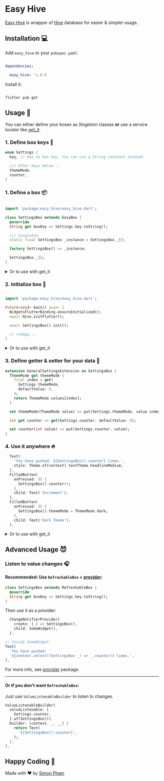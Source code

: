 # Easy Hive

[Easy Hive](https://pub.dev/packages/easy_hive) is wrapper of [Hive](https://pub.dev/packages/hive) database for
easier & simpler usage.

## Installation 💻

Add `easy_hive` to your `pubspec.yaml`:

```yaml

dependencies:

  easy_hive: ^1.0.0

```

Install it:

```sh

flutter pub get

```

## Usage 📖

You can either define your boxes as _Singleton_ classes **or** use a service locator like [
_get_it_](https://pub.dev/packages/get_it).

### 1. Define box keys 🔑

```dart
enum Settings {
  key, // Use as box key. You can use a String constant instead.

  /// Other keys below...
  themeMode,
  counter,
}
```

### 1. Define a box 📦

```dart

import 'package:easy_hive/easy_hive.dart';

class SettingsBox extends EasyBox {
  @override
  String get boxKey => Settings.key.toString();

  /// Singleton.
  static final SettingsBox _instance = SettingsBox._();

  factory SettingsBox() => _instance;

  SettingsBox._();
}

```

<details>
<summary>Or to use with get_it</summary>

```dart

import 'package:easy_hive/easy_hive.dart';

class SettingsBox extends EasyBox {
  @override
  String get boxKey => Settings.key.toString();
}

```

</details>

### 2. Initialize box 🚀

```dart

import 'package:easy_hive/easy_hive.dart';

Future<void> main() async {
  WidgetsFlutterBinding.ensureInitialized();
  await Hive.initFlutter();

  await SettingsBox().init();

  // runApp...
}

```

<details>
<summary>Or to use with get_it</summary>

```dart

import 'package:easy_hive/easy_hive.dart';

Future<void> main() async {
  WidgetsFlutterBinding.ensureInitialized();
  await Hive.initFlutter();

  final settingsBox = SettingsBox();
  await settingsBox.init();
  GetIt.I.registerSingleton<SettingsBox>(settingsBox);

  // runApp...
}

```

</details>

### 3. Define getter & setter for your data 💄

```dart
extension GeneralSettingsExtension on SettingsBox {
  ThemeMode get themeMode {
    final index = get(
      Settings.themeMode,
      defaultValue: 0,
    );
    return ThemeMode.values[index];
  }

  set themeMode(ThemeMode value) => put(Settings.themeMode, value.index);

  int get counter => get(Settings.counter, defaultValue: 0);

  set counter(int value) => put(Settings.counter, value);
}
```

### 4. Use it anywhere 🔥

```dart
  Text(
    'You have pushed: ${SettingsBox().counter} times.',
    style: Theme.of(context).textTheme.headlineMedium,
  ),
  FilledButton(
    onPressed: () {
      SettingsBox().counter++;
    },
    child: Text('Increment'),
  ),
  FilledButton(
    onPressed: () {
      SettingsBox().themeMode = ThemeMode.dark;
    },
    child: Text('Dark Theme'),
  ),
```

<details>
<summary>Or to use with get_it</summary>

```dart
  Text(
    'Count: ${GetIt.I<SettingsBox>().counter}',
    style: Theme.of(context).textTheme.headlineMedium,
  ),
```

</details>

## Advanced Usage 😈

### Listen to value changes 🎧

#### Recommended: Use `RefreshableBox` + [provider](https://pub.dev/packages/provider):

```dart
class SettingsBox extends RefreshableBox {
  @override
  String get boxKey => Settings.key.toString();
}
```

Then use it as a provider:

```dart
  ChangeNotifierProvider(
    create: (_) => SettingsBox(),
    child: SomeWidget(),
  ),
```

```dart
// Inside SomeWidget.
Text(
  'You have pushed: '
  '${context.select((SettingsBox _) => _.counter)} times.',
),
```

For more info, see [provider](https://pub.dev/packages/provider) package.

---

#### Or if you don't want `RefreshableBox`:

Just use `ValueListenableBuilder` to listen to changes.

```dart
ValueListenableBuilder(
  valueListenable: [
    Settings.counter,
  ].of(SettingsBox()),
  builder: (context, _, __) {
    return Text(
      '${SettingsBox().counter}',
    );
  },
),
```

## Happy Coding 🦊

Made with ❤️ by [Simon Pham](https://github.com/simonpham)
